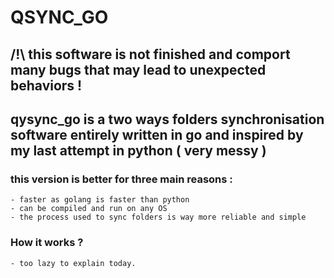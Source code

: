 # QSYNC_GO

## /!\ this software is not finished and comport many bugs that may lead to unexpected behaviors !
## qysync_go is a two ways folders synchronisation software entirely written in go and inspired by my last attempt in python ( very messy )

### this version is better for three main reasons :

    - faster as golang is faster than python
    - can be compiled and run on any OS
    - the process used to sync folders is way more reliable and simple


### How it works ?

    - too lazy to explain today.